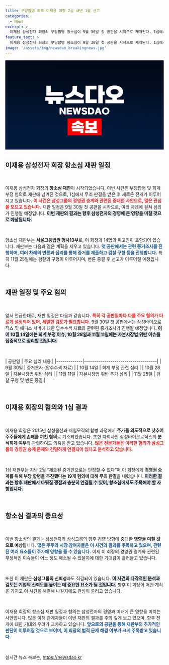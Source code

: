 ```yaml
---
title: 부당합병 의혹 이재용 회장 2심 내년 1월 선고
categories:
  - News
excerpt: >
  이재용 삼성전자 회장의 부당합병 항소심이 9월 30일 첫 공판을 시작으로 재개된다. 1심에서 19개 혐의 무죄를 선고받은 이 회장은 주요 혐의에 대한 결론을 내년 1월 말에 알릴 예정이다. 과연 그 결과는?
feature_text: >
  이재용 삼성전자 회장의 부당합병 항소심이 9월 30일 첫 공판을 시작으로 재개된다. 1심에서 19개 혐의 무죄를 선고받은 이 회장은 주요 혐의에 대한 결론을 내년 1월 말에 알릴 예정이다. 과연 그 결과는?
image: '/assets/img/newsdao_breakingnews.jpg'
---
```


<p><img src="/assets/img/newsdao_breakingnews.jpg" alt="ontimetimes 속보" /></p>

<h2 data-ke-size="size26">이재용 삼성전자 회장 항소심 재판 일정</h2>

<p data-ke-size="size16">&nbsp;</p>

<p>이재용 삼성전자 회장의 <b>항소심 재판</b>이 시작되었습니다. 이번 사건은 부당합병 및 회계부정 혐의로 재판에 넘겨진 것으로, 1심에서 무죄 판결을 받은 후 새로운 전개가 이루어지고 있습니다. <b><span style="color: #ee2323;">이 사건은 삼성그룹의 경영권 승계와 관련된 중대한 사안으로, 많은 관심을 모으고 있습니다.</span></b> 재판 일정은 9월 30일 첫 공판을 시작으로, 여러 차례에 걸쳐 심리가 진행될 예정입니다. <b><span style="background-color: #21538527;">이번 재판의 결과는 향후 삼성전자의 경영에 큰 영향을 미칠 것으로 예상됩니다.</span></b></p>

<p data-ke-size="size16">&nbsp;</p>

<p>항소심 재판부는 <b>서울고등법원 형사13부</b>로, 이 회장과 14명의 피고인이 포함되어 있습니다. 재판부는 다음과 같은 계획을 세우고 있습니다. <b><span style="color: #1a5490;">첫 공판에서는 관련 증거조사를 진행하며, 여러 차례의 변론과 심리를 통해 증거를 제출하고 검찰 구형 등을 진행합니다.</span></b> 특히 11월 25일에는 검찰의 구형이 이루어지며, 변론 종결 후 선고가 이루어질 예정입니다. </p>

<p data-ke-size="size16">&nbsp;</p>

<h2 data-ke-size="size26">재판 일정 및 주요 혐의</h2>

<p data-ke-size="size16">&nbsp;</p>

<p>앞서 언급한대로, 재판 일정은 다음과 같습니다. <b><span style="color: #ee2323;">특히 각 공판일마다 다룰 주요 혐의가 다르게 설정되어 있어, 세밀한 검토가 필요합니다.</span></b> 9월 30일 첫 공판에서는 삼성바이오로직스 및 에피스 서버에 대한 압수수색 자료와 관련된 증거조사가 진행될 예정입니다. <b><span style="background-color: #21538527;">이어 10월 14일에는 회계 부정 이슈, 10월 28일과 11월 11일에는 자본시장법 위반 이슈를 집중적으로 심리할 것입니다.</span></b></p>

<p data-ke-size="size16">&nbsp;</p>

<p>| 공판일      | 주요 심리 내용                        |
|-------------|------------------------------------|
| 9월 30일   | 증거조사 (압수수색 자료)           |
| 10월 14일  | 회계 부정 관련 심리                 |
| 10월 28일  | 자본시장법 위반 심리                 |
| 11월 11일  | 자본시장법 위반 추가 심리            |
| 11월 25일  | 검찰 구형 및 변론 종결                |</p>

<p data-ke-size="size16">&nbsp;</p>

<h2 data-ke-size="size26">이재용 회장의 혐의와 1심 결과</h2>

<p data-ke-size="size16">&nbsp;</p>

<p>이재용 회장은 2015년 삼성물산과 제일모직의 합병 과정에서 <b>주가를 의도적으로 낮추어 주주들에게 손해를 끼친 혐의</b>로 기소되었습니다. 또한 자회사인 삼성바이오로직스의 <b>분식회계 여부</b>와 관련하여도 의혹을 받고 있습니다. <b><span style="color: #ee2323;">많은 전문가들은 이러한 혐의가 삼성그룹의 경영권 승계 문제와 긴밀하게 연결되어 있다고 분석하고 있습니다.</span></b> </p>

<p data-ke-size="size16">&nbsp;</p>

<p>1심 재판부는 지난 2월 “제출된 증거만으로는 단정할 수 없다”며 이 회장에게 <b>경영권 승계를 위해 부당 합병을 추진했다는 19개 혐의에 대해 무죄 판결</b>을 내렸습니다. <b><span style="background-color: #21538527;">이러한 결과는 향후 재판에서 다뤄질 쟁점과 충분히 연결될 수 있어, 항소심에서도 주목해야 할 사항입니다.</span></b></p>

<p data-ke-size="size16">&nbsp;</p>

<h2 data-ke-size="size26">항소심 결과의 중요성</h2>

<p data-ke-size="size16">&nbsp;</p>

<p>이번 항소심의 결과는 삼성전자와 삼성그룹의 향후 경영 방향에 중대한 <b>영향을 미칠 것으로 예상</b>됩니다. <b><span style="color: #1a5490;">많은 주주와 시장 참여자들은 이 사건의 결과를 주목하고 있으며, 관련된 여러 요소들이 주가에 영향을 줄 수 있습니다.</span></b> 이제 이 회장의 경영권 승계와 관련된 부정적인 이슈들이 어느 정도 해소될 수 있을지에 대한 기대감이 흘러들고 있습니다. </p>

<p data-ke-size="size16">&nbsp;</p>

<p>또한 이 재판은 <b>삼성그룹의 신뢰성</b>과도 직결되어 있습니다. <b><span style="background-color: #21538527;">이 사건의 다각적인 분석과 검토는 기업의 신뢰도를 높이는 데 중요한 요소가 될 것입니다.</span></b> 향후 이 회장이 어떤 계획을 가지고 이 사건을 해결해 나갈지에도 관심이 쏠리고 있습니다. </p>

<p data-ke-size="size16">&nbsp;</p>

<p>이재용 회장의 항소심 재판 일정과 혐의는 삼성전자의 경영과 미래에 큰 영향을 미치는 사안입니다. 많은 이해 관계자들이 이번 재판의 결과를 주의 깊게 보고 있으며, 향후 전개에 대한 기대와 우려가 교차하고 있습니다. <b><span style="color: #1a5490;">앞으로의 공판을 통해 재판부의 추가적인 판단이 이루어질 것으로 보이며, 이 회장의 법적 문제 해결 여부가 크게 주목받고 있습니다.</span></b> </p>

<p data-ke-size="size16">&nbsp;</p>
실시간 뉴스 속보는, <a href="https://newsdao.kr" rel="dofollow">https://newsdao.kr</a>


